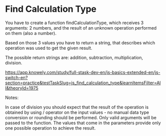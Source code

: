 # Find Calculation Type

You have to create a function findCalculationType, which receives 3 arguments: 2 numbers, and the result of an unknown operation performed on them (also a number).

Based on those 3 values you have to return a string, that describes which operation was used to get the given result.

The possible return strings are: addition, subtraction, multiplication, division.

<https://app.knowely.com/study/full-stask-dev-en/js-basics-extended-en/js-switch-en?section=practice&testTaskSlug=js_find_calculation_type&learnItemsFilter=All&theoryId=1975>

Notes:

In case of division you should expect that the result of the operation is obtained by using / operator on the input values - no manual data type conversion or rounding should be performed.
Only valid arguments will be passed to the function.
The values that come in the parameters provide only one possible operation to achieve the result.
